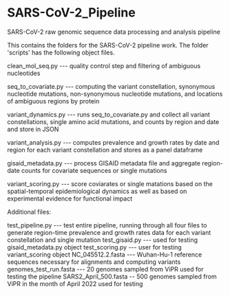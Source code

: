 # SARS-CoV-2_Pipeline
SARS-CoV-2 raw genomic sequence data processing and analysis pipeline

This contains the folders for the SARS-CoV-2 pipeline work. The folder 'scripts' has the following object files.

clean_mol_seq.py --- quality control step and filtering of ambiguous nucleotides

seq_to_covariate.py --- computing the variant constellation, synonymous nucleotide mutations, non-synonymous nucleotide mutations, and locations of ambiguous regions by protein

variant_dynamics.py --- runs seq_to_covariate.py and collect all variant constellations, single amino acid mutations, and counts by region and date and store in JSON

variant_analysis.py --- computes prevalence and growth rates by date and region for each variant constellation and stores as a panel dataframe

gisaid_metadata.py --- process GISAID metadata file and aggregate region-date counts for covariate sequences or single mutations

variant_scoring.py --- score coviarates or single matations based on the spatial-temporal epidemiological dynamics as well as based on experimental evidence for functional impact

Additional files:

test_pipeline.py --- test entire pipeline, running through all four files to generate region-time prevalence and growth rates data for each variant constellation and single mutation
test_gisaid.py --- used for testing gisaid_metadata.py object
test_scoring.py --- user for testing variant_scoring object
NC_045512.2.fasta --- Wuhan-Hu-1 reference sequences necessary for alignments and computing variants
genomes_test_run.fasta --- 20 genomes sampled from ViPR used for testing the pipeline
SARS2_April_500.fasta -- 500 genomes sampled from ViPR in the month of April 2022 used for testing
